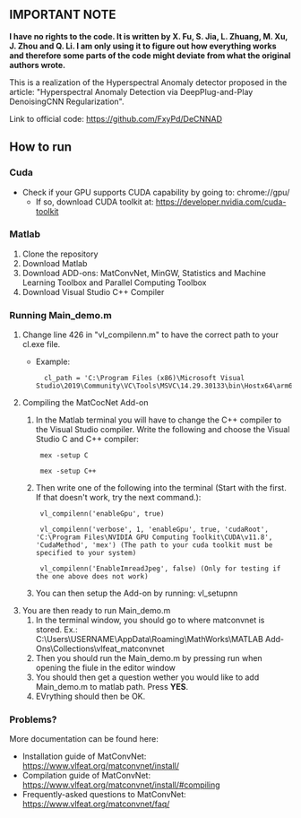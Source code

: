 ## IMPORTANT NOTE

**I have no rights to the code. It is written by X. Fu, S. Jia, L. Zhuang, M. Xu, J. Zhou and Q. Li. I am only using it to figure out how everything works and therefore some parts of the code might deviate from what the original authors wrote.**

This is a realization of the Hyperspectral Anomaly detector proposed in the article: "Hyperspectral Anomaly Detection via DeepPlug-and-Play DenoisingCNN Regularization".

Link to official code: https://github.com/FxyPd/DeCNNAD

## How to run

### Cuda
* Check if your GPU supports CUDA capability by going to: chrome://gpu/
    * If so, download CUDA toolkit at: https://developer.nvidia.com/cuda-toolkit

### Matlab

1. Clone the repository
2. Download Matlab
3. Download ADD-ons: MatConvNet, MinGW, Statistics and Machine Learning Toolbox and Parallel Computing Toolbox
4. Download Visual Studio C++ Compiler

### Running Main_demo.m

1. Change line 426 in "vl_compilenn.m" to have the correct path to your cl.exe file.
    * Example: 
            
            cl_path = 'C:\Program Files (x86)\Microsoft Visual Studio\2019\Community\VC\Tools\MSVC\14.29.30133\bin\Hostx64\arm64';
2. Compiling the MatCocNet Add-on
    1. In the Matlab terminal you will have to change the C++ compiler to the Visual Studio compiler. Write the following and choose the Visual Studio C and C++ compiler:

            mex -setup C

            mex -setup C++
    2. Then write one of the following into the terminal (Start with the first. If that doesn't work, try the next command.):
        
            vl_compilenn('enableGpu', true)

            vl_compilenn('verbose', 1, 'enableGpu', true, 'cudaRoot', 'C:\Program Files\NVIDIA GPU Computing Toolkit\CUDA\v11.8', 'CudaMethod', 'mex') (The path to your cuda toolkit must be specified to your system)

            vl_compilenn('EnableImreadJpeg', false) (Only for testing if the one above does not work)
    3. You can then setup the Add-on by running:
            vl_setupnn
3. You are then ready to run Main_demo.m
    1. In the terminal window, you should go to where matconvnet is stored. Ex.:
            C:\Users\USERNAME\AppData\Roaming\MathWorks\MATLAB Add-Ons\Collections\vlfeat_matconvnet
    2. Then you should run the Main_demo.m by pressing run when opening the fiule in the editor window
    3. You should then get a question wether you would like to add Main_demo.m to matlab path. Press **YES**.
    4. EVrything should then be OK.

### Problems?

More documentation can be found here:

* Installation guide of MatConvNet: https://www.vlfeat.org/matconvnet/install/
* Compilation guide of MatConvNet: https://www.vlfeat.org/matconvnet/install/#compiling
* Frequently-asked questions to MatConvNet: https://www.vlfeat.org/matconvnet/faq/



